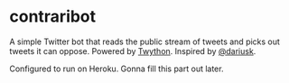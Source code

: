 contraribot
===========

A simple Twitter bot that reads the public stream of tweets and picks out tweets it can oppose. Powered by [Twython](https://github.com/ryanmcgrath/twython). Inspired by [@dariusk](https://github.com/dariusk).

Configured to run on Heroku. Gonna fill this part out later.

